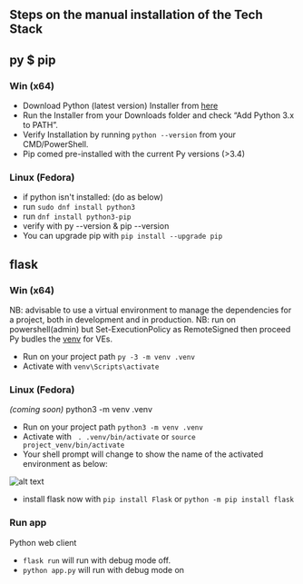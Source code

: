 ## Steps on the manual installation of the Tech Stack

## py $ pip

### Win (x64)
- Download Python (latest version) Installer from [here](https://www.python.org/downloads/)
- Run the Installer from your Downloads folder and  check “Add Python 3.x to PATH”.
- Verify Installation by running `python --version` from your CMD/PowerShell.
- Pip comed pre-installed with the current Py versions (>3.4)

### Linux (Fedora)
- if python isn't installed: (do as below)
- run `sudo dnf install python3`
- run `dnf install python3-pip`
- verify with py --version & pip --version
- You can upgrade pip with `pip install --upgrade pip`

## flask

### Win (x64)
NB: advisable to use a virtual environment to manage the dependencies for a project, both in development and in production.
NB: run on powershell(admin) but  Set-ExecutionPolicy as RemoteSigned then proceed
Py budles the [venv](https://docs.python.org/3/library/venv.html#module-venv) for VEs.
- Run on your project path `py -3 -m venv .venv`
- Activate with `venv\Scripts\activate`


### Linux (Fedora)
_(coming soon)_ python3 -m venv .venv
- Run on your project path `python3 -m venv .venv`
- Activate with ` . .venv/bin/activate` or `source project_venv/bin/activate`
- Your shell prompt will change to show the name of the activated environment as below:


![alt text](/ledgers/documentation/win1.png)
- install flask now with `pip install Flask` or `python -m pip install flask`


### Run app

Python web client 
- `flask run` will run with debug mode off.
- `python app.py` will run with debug mode on